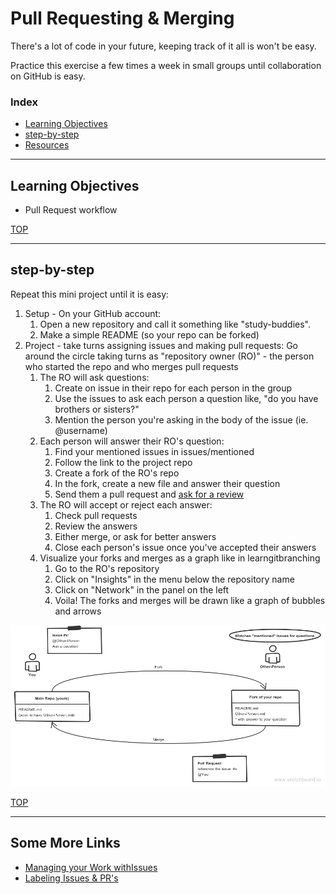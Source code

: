 # Pull Requesting & Merging


There's a lot of code in your future, keeping track of it all is won't be easy.

Practice this exercise a few times a week in small groups until collaboration on GitHub is easy.


### Index
* [Learning Objectives](#learning-objectives)
* [step-by-step](#step-by-step)
* [Resources](#resources)

-------------

## Learning Objectives

* Pull Request workflow

[TOP](#index)

---

## step-by-step


Repeat this mini project until it is easy:
1. Setup - On your GitHub account:
    1. Open a new repository and call it something like "study-buddies".
    2. Make a simple README (so your repo can be forked)
2. Project - take turns assigning issues and making pull requests: Go around the circle taking turns as "repository owner (RO)" - the person who started the repo and who merges pull requests
    1. The RO will ask questions:
        1. Create on issue in their repo for each person in the group
        1. Use the issues to ask each person a question like, "do you have brothers or sisters?"
        1. Mention the person you're asking in the body of the issue (ie. @username)
    2. Each person will answer their RO's question:
        1. Find your mentioned issues in issues/mentioned
        2. Follow the link to the project repo
        3. Create a fork of the RO's repo
        4. In the fork, create a new file and answer their question
        5. Send them a pull request and [ask for a review](https://stackoverflow.com/questions/32262295/adding-a-reviewer-to-a-github-pull-request)
    3. The RO will accept or reject each answer:
        1. Check pull requests
        2. Review the answers
        3. Either merge, or ask for better answers
        4. Close each person's issue once you've accepted their answers
    4. Visualize your forks and merges as a graph like in learngitbranching
        1. Go to the RO's repository
        1. Click on "Insights" in the menu below the repository name
        1. Click on "Network" in the panel on the left
        1. Voila!  The forks and merges will be drawn like a graph of bubbles and arrows

![](./gh-chat-board.png)




[TOP](#index)

---

## Some More Links
* [Managing your Work withIssues](https://help.github.com/articles/managing-your-work-with-issues/)
* [Labeling Issues & PR's](https://help.github.com/articles/labeling-issues-and-pull-requests/)
